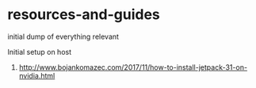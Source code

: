 # resources-and-guides
initial dump of everything relevant


Initial setup on host
1. http://www.bojankomazec.com/2017/11/how-to-install-jetpack-31-on-nvidia.html
